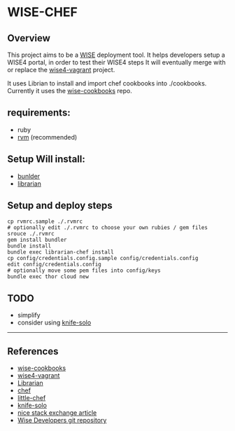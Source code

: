 
# WISE-CHEF #

## Overview ##

 This project aims to be a [WISE][WISE] deployment tool. It helps developers setup a WISE4 portal, in order to test their WISE4 steps It will eventually merge with or replace the [wise4-vagrant][wise4-vagrant] project.

It uses Librian to install and import chef cookbooks into ./cookbooks. Currently it uses the [wise-cookbooks][wise-cookbooks] repo.

## requirements: ##

* ruby
* [rvm][rvm] (recommended)

## Setup Will install: ##

* [bunlder][bundler]
* [librarian][librarian]


## Setup and deploy steps ##

    cp rvmrc.sample ./.rvmrc
    # optionally edit ./.rvmrc to choose your own rubies / gem files
    srouce ./.rvmrc
    gem install bundler
    bundle install
    bundle exec librarian-chef install
    cp config/credentials.config.sample config/credentials.config
    edit config/credentials.config
    # optionally move some pem files into config/keys
    bundle exec thor cloud new

## TODO ##

* simplify
* consider using [knife-solo][knife-solo]

---

## References ##

- [wise-cookbooks][wise-cookbooks]
- [wise4-vagrant][wise4-vagrant]
- [Librarian][librarian]
- [chef][chef]
- [little-chef][little-chef]
- [knife-solo][knife-solo]
- [nice stack exchange article](http://stackoverflow.com/questions/9689336/how-to-install-chef-solo)
- [Wise Developers git repository][WISE Github]

[wise-cookbooks]: https://github.com/concord-consortium/wise-cookbooks
[wise4-vagrant]: https://github.com/concord-consortium/wise4-vagrant/tree/wise4-ec2
[wise-chef-test]: https://github.com/concord-consortium/wise-chef-test
[wise-cloud]: https://github.com/concord-consortium/wise-cloud

[librarian]: https://github.com/applicationsonline/librarian

[plugins-page]: http://wiki.opscodecom/display/chef/Community+Plugins
[knife-ec2]: https://github.com/opscode/knife-ec2
[knife-solo]: https://github.com/matschaffer/knife-solo
[knife-hatch]: https://github.com/xdissent/chef-hatch-repo

[WISE Github]: https://github.com/WISE-Community
[WISE]: http://wise.berkeley.edu/

[librarian]: https://github.com/applicationsonline/librarian
[chef]: http://wiki.opscode.com/display/chef/Chef+Solo
[little-chef]: https://github.com/tobami/littlechef
[bundler]: http://gembundler.com/
[knife-solo]: https://github.com/matschaffer/knife-solo
[chef-installer]: http://www.opscode.com/chef/install/
[chef-install-shell]: http://opscode.com/chef/install.sh
[rvm]: https://rvm.io/
[WISE Github]: https://github.com/WISE-Community
[WISE]: http://wise.berkeley.edu/
